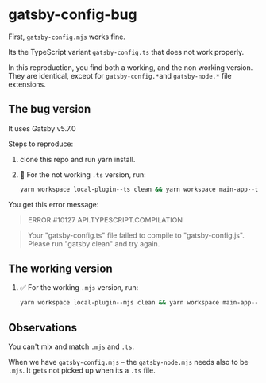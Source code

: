 # gatsby-config-bug

First, `gatsby-config.mjs` works fine.

Its the TypeScript variant `gatsby-config.ts` that does not work properly.

In this reproduction, you find both a working, and the non working version. They are identical, except for `gatsby-config.*`and `gatsby-node.*` file extensions.

## The bug version

It uses Gatsby v5.7.0

Steps to reproduce:

1. clone this repo and run yarn install.
2. 🐛 For the not working `.ts` version, run:

   ```bash
   yarn workspace local-plugin--ts clean && yarn workspace main-app--ts clean && yarn workspace main-app--ts build --verbose && yarn workspace main-app--ts serve
   ```

You get this error message:

> ERROR #10127 API.TYPESCRIPT.COMPILATION

> Your "gatsby-config.ts" file failed to compile to "gatsby-config.js". Please run
> "gatsby clean" and try again.

## The working version

1. ✅ For the working `.mjs` version, run:

   ```bash
   yarn workspace local-plugin--mjs clean && yarn workspace main-app--mjs clean && yarn workspace main-app--mjs build --verbose && yarn workspace main-app--mjs serve
   ```

## Observations

You can't mix and match `.mjs` and `.ts`.

When we have `gatsby-config.mjs` – the `gatsby-node.mjs` needs also to be `.mjs`. It gets not picked up when its a `.ts` file.
